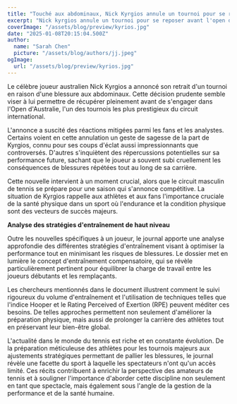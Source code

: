 ```yaml
---
title: "Touché aux abdominaux, Nick Kyrgios annule un tournoi pour se reposer avant l'Open d'Australie"
excerpt: "Nick kyrgios annule un tournoi pour se reposer avant l'open d'australie"
coverImage: "/assets/blog/preview/kyrios.jpg"
date: "2025-01-08T20:15:04.500Z"
author:
  name: "Sarah Chen"
  picture: "/assets/blog/authors/jj.jpeg"
ogImage:
  url: "/assets/blog/preview/kyrios.jpg"
---
```


Le célèbre joueur australien Nick Kyrgios a annoncé son retrait d'un tournoi en raison d'une blessure aux abdominaux. Cette décision prudente semble viser à lui permettre de récupérer pleinement avant de s'engager dans l'Open d'Australie, l'un des tournois les plus prestigieux du circuit international.

L'annonce a suscité des réactions mitigées parmi les fans et les analystes. Certains voient en cette annulation un geste de sagesse de la part de Kyrgios, connu pour ses coups d'éclat aussi impressionnants que controversés. D'autres s'inquiètent des répercussions potentielles sur sa performance future, sachant que le joueur a souvent subi cruellement les conséquences de blessures répétées tout au long de sa carrière.

Cette nouvelle intervient à un moment crucial, alors que le circuit masculin de tennis se prépare pour une saison qui s'annonce compétitive. La situation de Kyrgios rappelle aux athlètes et aux fans l'importance cruciale de la santé physique dans un sport où l'endurance et la condition physique sont des vecteurs de succès majeurs.

**Analyse des stratégies d'entraînement de haut niveau**

Outre les nouvelles spécifiques à un joueur, le journal apporte une analyse approfondie des différentes stratégies d'entraînement visant à optimiser la performance tout en minimisant les risques de blessures. Le dossier met en lumière le concept d'entraînement compensatoire, qui se révèle particulièrement pertinent pour équilibrer la charge de travail entre les joueurs débutants et les remplaçants.

Les chercheurs mentionnés dans le document illustrent comment le suivi rigoureux du volume d'entraînement et l'utilisation de techniques telles que l'indice Hooper et le Rating Perceived of Exertion (RPE) peuvent méditer ces besoins. De telles approches permettent non seulement d'améliorer la préparation physique, mais aussi de prolonger la carrière des athlètes tout en préservant leur bien-être global.

L'actualité dans le monde du tennis est riche et en constante évolution. De la préparation méticuleuse des athlètes pour les tournois majeurs aux ajustements stratégiques permettant de pallier les blessures, le journal révèle une facette du sport à laquelle les spectateurs n'ont qu'un accès limité. Ces récits contribuent à enrichir la perspective des amateurs de tennis et à souligner l'importance d'aborder cette discipline non seulement en tant que spectacle, mais également sous l'angle de la gestion de la performance et de la santé humaine.
